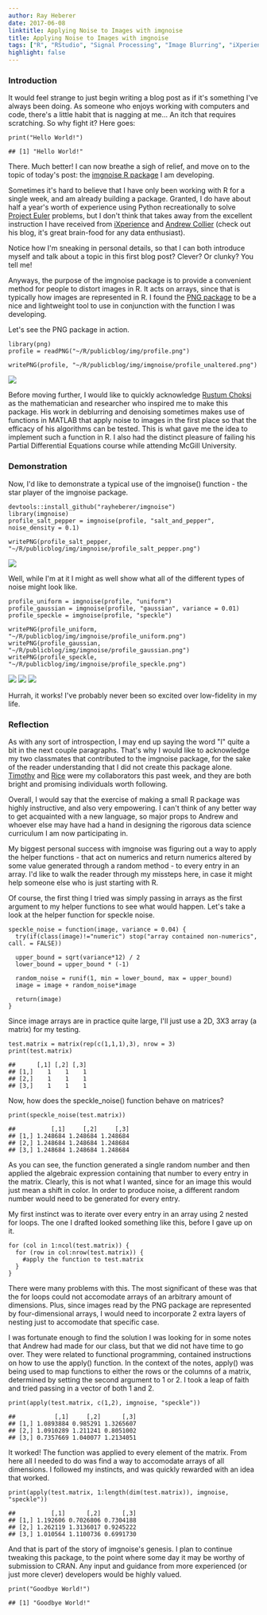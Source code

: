 ```yaml
---
author: Ray Heberer
date: 2017-06-08
linktitle: Applying Noise to Images with imgnoise
title: Applying Noise to Images with imgnoise
tags: ["R", "RStudio", "Signal Processing", "Image Blurring", "iXperience"]
highlight: false
---
```


### Introduction

It would feel strange to just begin writing a blog post as if it's something I've always been doing. As someone who enjoys working with computers and code, there's a little habit that is nagging at me... An itch that requires scratching. So why fight it? Here goes:

```
print("Hello World!")

## [1] "Hello World!"
```

There. Much better! I can now breathe a sigh of relief, and move on to the topic of today's post: the [imgnoise R package](https://github.com/rayheberer/imgnoise) I am developing.

Sometimes it's hard to believe that I have only been working with R for a single week, and am already building a package. Granted, I do have about half a year's worth of experience using Python recreationally to solve [Project Euler](https://projecteuler.net/) problems, but I don't think that takes away from the excellent instruction I have received from [iXperience](http://ixlink.co/honest-owl) and [Andrew Collier](http://www.exegetic.biz/blog/) (check out his blog, it's great brain-food for any data enthusiast).

Notice how I'm sneaking in personal details, so that I can both introduce myself and talk about a topic in this first blog post? Clever? Or clunky? You tell me!

Anyways, the purpose of the imgnoise package is to provide a convenient method for people to distort images in R. It acts on arrays, since that is typically how images are represented in R. I found the [PNG package](https://cran.r-project.org/web/packages/png/index.html) to be a nice and lightweight tool to use in conjunction with the function I was developing.

Let's see the PNG package in action.

```
library(png)
profile = readPNG("~/R/publicblog/img/profile.png")

writePNG(profile, "~/R/publicblog/img/imgnoise/profile_unaltered.png")
```
![](https://rayheberer.netlify.com/img/profile_unaltered.png)

Before moving further, I would like to quickly acknowledge [Rustum Choksi](http://www.math.mcgill.ca/rchoksi/) as the mathematician and researcher who inspired me to make this package. His work in deblurring and denoising sometimes makes use of functions in MATLAB that apply noise to images in the first place so that the efficacy of his algorithms can be tested. This is what gave me the idea to implement such a function in R. I also had the distinct pleasure of failing his Partial Differential Equations course while attending McGill University.

### Demonstration

Now, I'd like to demonstrate a typical use of the imgnoise() function - the star player of the imgnoise package.

```
devtools::install_github("rayheberer/imgnoise")
library(imgnoise)
profile_salt_pepper = imgnoise(profile, "salt_and_pepper", noise_density = 0.1)

writePNG(profile_salt_pepper, "~/R/publicblog/img/imgnoise/profile_salt_pepper.png")
```
![](https://rayheberer.netlify.com/img/profile_salt_pepper.png)

Well, while I'm at it I might as well show what all of the different types of noise might look like.

```
profile_uniform = imgnoise(profile, "uniform")
profile_gaussian = imgnoise(profile, "gaussian", variance = 0.01)
profile_speckle = imgnoise(profile, "speckle")

writePNG(profile_uniform, "~/R/publicblog/img/imgnoise/profile_uniform.png")
writePNG(profile_gaussian, "~/R/publicblog/img/imgnoise/profile_gaussian.png")
writePNG(profile_speckle, "~/R/publicblog/img/imgnoise/profile_speckle.png")
```
![](https://rayheberer.netlify.com/img/profile_uniform.png)
![](https://rayheberer.netlify.com/img/profile_gaussian.png)
![](https://rayheberer.netlify.com/img/profile_speckle.png)

Hurrah, it works! I've probably never been so excited over low-fidelity in my life.

### Reflection

As with any sort of introspection, I may end up saying the word "I" quite a bit in the next couple paragraphs. That's why I would like to acknowledge my two classmates that contributed to the imgnoise package, for the sake of the reader understanding that I did not create this package alone. [Timothy](https://github.com/timweichong) and [Rice](https://github.com/rice-tyler) were my collaborators this past week, and they are both bright and promising individuals worth following.

Overall, I would say that the exercise of making a small R package was highly instructive, and also very empowering. I can't think of any better way to get acquainted with a new language, so major props to Andrew and whoever else may have had a hand in designing the rigorous data science curriculum I am now participating in.

My biggest personal success with imgnoise was figuring out a way to apply the helper functions - that act on numerics and return numerics altered by some value generated through a random method - to every entry in an array. I'd like to walk the reader through my missteps here, in case it might help someone else who is just starting with R.

Of course, the first thing I tried was simply passing in arrays as the first argument to my helper functions to see what would happen. Let's take a look at the helper function for speckle noise.

```
speckle_noise = function(image, variance = 0.04) {
  try(if(class(image)!="numeric") stop("array contained non-numerics", call. = FALSE))

  upper_bound = sqrt(variance*12) / 2
  lower_bound = upper_bound * (-1)

  random_noise = runif(1, min = lower_bound, max = upper_bound)
  image = image + random_noise*image

  return(image)
}
```

Since image arrays are in practice quite large, I'll just use a 2D, 3X3 array (a matrix) for my testing.

```
test.matrix = matrix(rep(c(1,1,1),3), nrow = 3)
print(test.matrix)

##      [,1] [,2] [,3]
## [1,]    1    1    1
## [2,]    1    1    1
## [3,]    1    1    1
```

Now, how does the speckle_noise() function behave on matrices?

```
print(speckle_noise(test.matrix))

##          [,1]     [,2]     [,3]
## [1,] 1.248684 1.248684 1.248684
## [2,] 1.248684 1.248684 1.248684
## [3,] 1.248684 1.248684 1.248684
```

As you can see, the function generated a single random number and then applied the algebraic expression containing that number to every entry in the matrix. Clearly, this is not what I wanted, since for an image this would just mean a shift in color. In order to produce noise, a different random number would need to be generated for every entry.

My first instinct was to iterate over every entry in an array using 2 nested for loops. The one I drafted looked something like this, before I gave up on it.

```
for (col in 1:ncol(test.matrix)) {
  for (row in col:nrow(test.matrix)) {
    #apply the function to test.matrix
  }
}
```

There were many problems with this. The most significant of these was that the for loops could not accomodate arrays of an arbitrary amount of dimensions. Plus, since images read by the PNG package are represented by four-dimensional arrays, I would need to incorporate 2 extra layers of nesting just to accomodate that specific case.

I was fortunate enough to find the solution I was looking for in some notes that Andrew had made for our class, but that we did not have time to go over. They were related to functional programming, contained instructions on how to use the apply() function. In the context of the notes, apply() was being used to map functions to either the rows or the columns of a matrix, determined by setting the second argument to 1 or 2. I took a leap of faith and tried passing in a vector of both 1 and 2.

```
print(apply(test.matrix, c(1,2), imgnoise, "speckle"))

##           [,1]     [,2]      [,3]
## [1,] 1.0893884 0.985291 1.3265607
## [2,] 1.0910289 1.211241 0.8051002
## [3,] 0.7357669 1.040077 1.2134051
```

It worked! The function was applied to every element of the matrix. From here all I needed to do was find a way to accomodate arrays of all dimensions. I followed my instincts, and was quickly rewarded with an idea that worked.

```
print(apply(test.matrix, 1:length(dim(test.matrix)), imgnoise, "speckle"))

##          [,1]      [,2]      [,3]
## [1,] 1.192606 0.7026806 0.7304188
## [2,] 1.262119 1.3136017 0.9245222
## [3,] 1.010564 1.1100736 0.6991730
```

And that is part of the story of imgnoise's genesis. I plan to continue tweaking this package, to the point where some day it may be worthy of submission to CRAN. Any input and guidance from more experienced (or just more clever) developers would be highly valued.

```
print("Goodbye World!")

## [1] "Goodbye World!"
```